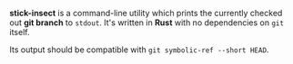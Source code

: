 **stick-insect** is a command-line utility which prints the currently checked out **git branch** to `stdout`. It's written in **Rust** with no dependencies on `git` itself.

Its output should be compatible with `git symbolic-ref --short HEAD`.

